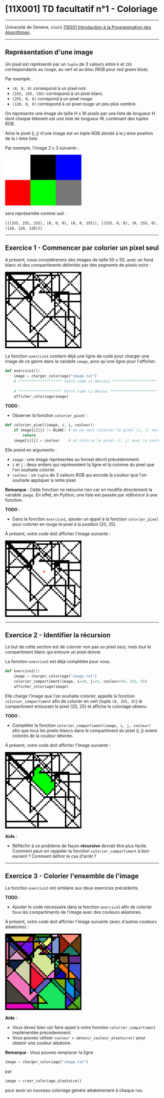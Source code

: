 # [11X001] TD facultatif n°1 - Coloriage

---

Université de Genève, cours [11X001 Introduction à la Programmation des Algorithmes](https://wwwi.unige.ch/cursus/programme-des-cours/web/teachings/details/2021-11X001).

---

## Représentation d'une image

Un pixel est représenté par un `tuple` de 3 valeurs entre `0` et `255` correspondants au rouge, au vert et au bleu (RGB pour red green blue). 

Par exemple : 
- `(0, 0, 0)` correspond à un pixel noir.
- `(255, 255, 255)` correspond à un pixel blanc.
- `(255, 0, 0)` correpond à un pixel rouge.
- `(120, 0, 0)` correspond à un pixel rouge un peu plus sombre.

On représente une image de taille H x W pixels par une liste de longueur H dont chaque élément est une liste de longueur W, contenant des tuples RGB. 

Ainsi le pixel (i, j) d'une image est un tuple RGB stocké à la j-ème position de la i-ème liste. 

Par exemple, l'image 2 x 3 suivante : 

<img src="png/0_exemple_2x3.png" alt="exemple" width="250"/>

sera représentée comme suit :

`[[(255, 255, 255), (0, 0, 0), (0, 0, 255)], [(255, 0, 0), (0, 255, 0), (120, 120, 120)]]`


---

## Exercice 1 - Commencer par colorier un pixel seul

A présent, nous considérerons des images de taille 50 x 50, avec un fond blanc et des compartiments délimités par des segments de pixels noirs :

<img src="png/1_coloriage_vide.png" alt="vide" width="250"/>

La fonction `exercice1` contient déjà une ligne de code pour charger une image de ce genre dans la variable `image`, ainsi qu'une ligne pour l'afficher. 

```python
def exercice1():
    image = charger_coloriage("image.txt")
    # ******************** Votre code ci-dessous ********************

    # ******************** Votre code ci-dessus *********************
    afficher_coloriage(image)
```

**TODO** :
- Observer la fonction `colorier_pixel` : 

```python
def colorier_pixel(image, i, j, couleur):
    if image[i][j] != BLANC: # on ne veut colorier le pixel (i, j) seulement s'il est blanc
        return
    image[i][j] = couleur    # on colorie le pixel (i, j) avec la couleur demandée
```

Elle prend en arguments :
- `image` : une image représentée au format décrit précédemment.
- `i` et `j` : deux entiers qui représentent la ligne et la colonne du pixel que l'on souhaite colorier.
- `couleur` : un `tuple` de 3 valeurs RGB qui encode la couleur que l'on souhaite appliquer à notre pixel.

**Remarque** : Cette fonction ne retourne rien car on modifie directement la variable `image`. En effet, en Python, une liste est passée par *référence* à une fonction. 

**TODO** : 
- Dans la fonction `exercice1`, ajouter un appel à la fonction `colorier_pixel` pour colorier en rouge le pixel à la position (20, 25).


À présent, votre code doit afficher l'image suivante : 

<img src="png/2_coloriage_pixel_rouge.png" alt="pixel" width="250"/>

---

## Exercice 2 - Identifier la récursion

Le but de cette section est de colorier non pas un pixel seul, mais tout le compartiment blanc qui entoure un pixel donné. 

La fonction `exercice2` est déjà complétée pour vous. 

```python
def exercice2():
    image = charger_coloriage("image.txt")
    colorier_compartiment(image, i=20, j=25, couleur=(0, 255, 0))
    afficher_coloriage(image)
```

Elle charge l'image que l'on souhaite colorier, appelle la fonction `colorier_compartiment` afin de colorier en vert (tuple `(0, 255, 0)`) le compartiment entourant le pixel (20, 25) et affiche le coloriage obtenu. 

**TODO** : 
- Compléter la fonction `colorier_compartiment(image, i, j, couleur)` afin que tous les pixels blancs dans le compartiment du pixel (i, j) soient coloriés de la couleur désirée.

À présent, votre code doit afficher l'image suivante : 

<img src="png/3_coloriage_compartiment_vert.png" alt="compartiment" width="250"/>

**Aide** : 
- Réfléchir à ce problème de façon **récursive** devrait être plus facile. Comment peut-on rappeler la fonction `colorier_compartiment` à bon escient ? Comment définir le cas d'arrêt ?

---

## Exercice 3 - Colorier l'ensemble de l'image

La fonction `exercice3` est similaire aux deux exercices précédents.


**TODO** : 
- Ajouter le code nécessaire dans la fonction `exercice3` afin de colorier tous les compartiments de l'image avec des couleurs aléatoires. 

À présent, votre code doit afficher l'image suivante (avec d'autres couleurs aléatoires) : 

<img src="png/4_coloriage_voulu.png" alt="voulu" width="250"/>

**Aide** : 
- Vous devez bien sûr faire appel à votre fonction `colorier_compartiment` implémentée précédemment.
- Vous pouvez utiliser `couleur = obtenir_couleur_aleatoire()` pour obtenir une couleur aléatoire. 

**Remarque** : Vous pouvez remplacer la ligne 
```python
image = charger_coloriage("image.txt")
```

par 

```python
image = creer_coloriage_aleatoire() 
```

pour avoir un nouveau coloriage généré aléatoirement à chaque run. 

